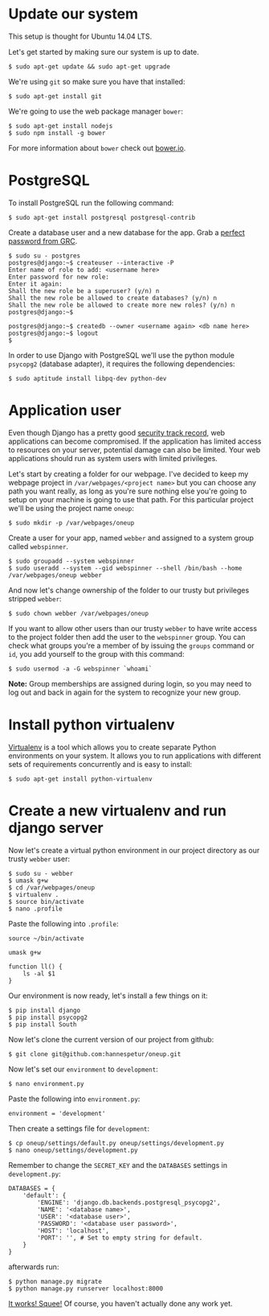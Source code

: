 # Update our system

This setup is thought for Ubuntu 14.04 LTS.

Let's get started by making sure our system is up to date.

	$ sudo apt-get update && sudo apt-get upgrade

We're using `git` so make sure you have that installed:

	$ sudo apt-get install git

We're going to use the web package manager `bower`:

	$ sudo apt-get install nodejs
	$ sudo npm install -g bower

For more information about `bower` check out [bower.io](http://bower.io/).

# PostgreSQL

To install PostgreSQL run the following command:

	$ sudo apt-get install postgresql postgresql-contrib

Create a database user and a new database for the app. Grab a [perfect password from GRC](https://www.grc.com/passwords.htm).

	$ sudo su - postgres
	postgres@django:~$ createuser --interactive -P
	Enter name of role to add: <username here>
	Enter password for new role: 
	Enter it again: 
	Shall the new role be a superuser? (y/n) n
	Shall the new role be allowed to create databases? (y/n) n
	Shall the new role be allowed to create more new roles? (y/n) n
	postgres@django:~$
	
	postgres@django:~$ createdb --owner <username again> <db name here>
	postgres@django:~$ logout
	$

In order to use Django with PostgreSQL we'll use the python module `psycopg2` (database adapter), it requires the following dependencies:

	$ sudo aptitude install libpq-dev python-dev

# Application user

Even though Django has a pretty good [security track record](http://django.readthedocs.org/en/latest/releases/security.html), web applications can become compromised. If the application has limited access to resources on your server, potential damage can also be limited. Your web applications should run as system users with limited privileges.

Let's start by creating a folder for our webpage. I've decided to keep my webpage project in `/var/webpages/<project name>` but you can choose any path you want really, as long as you're sure nothing else you're going to setup on your machine is going to use that path. For this particular project we'll be using the project name `oneup`:

	$ sudo mkdir -p /var/webpages/oneup

Create a user for your app, named `webber` and assigned to a system group called `webspinner`.

	$ sudo groupadd --system webspinner
	$ sudo useradd --system --gid webspinner --shell /bin/bash --home /var/webpages/oneup webber

And now let's change ownership of the folder to our trusty but privileges stripped `webber`:

	$ sudo chown webber /var/webpages/oneup

If you want to allow other users than our trusty `webber` to have write access to the project folder then add the user to the `webspinner` group. You can check what groups you're a member of by issuing the `groups` command or `id`, you add yourself to the group with this command:

	$ sudo usermod -a -G webspinner `whoami`

**Note:** Group memberships are assigned during login, so you may need to log out and back in again for the system to recognize your new group.

# Install python virtualenv

[Virtualenv](https://virtualenv.pypa.io/en/latest/) is a tool which allows you to create separate Python environments on your system. It allows you to run applications with different sets of requirements concurrently and is easy to install:

	$ sudo apt-get install python-virtualenv

# Create a new virtualenv and run django server

Now let's create a virtual python environment in our project directory as our trusty `webber` user:

	$ sudo su - webber
	$ umask g+w
	$ cd /var/webpages/oneup
	$ virtualenv .
	$ source bin/activate
	$ nano .profile

Paste the following into `.profile`:

	source ~/bin/activate

	umask g+w

	function ll() {
		ls -al $1
	}

Our environment is now ready, let's install a few things on it:

	$ pip install django
	$ pip install psycopg2
	$ pip install South

Now let's clone the current version of our project from github:

	$ git clone git@github.com:hannespetur/oneup.git

Now let's set our `environment` to `development`:

	$ nano environment.py

Paste the following into `environment.py`:

	environment = 'development'

Then create a settings file for `development`:

	$ cp oneup/settings/default.py oneup/settings/development.py
	$ nano oneup/settings/development.py

Remember to change the `SECRET_KEY` and the `DATABASES` settings in `development.py`:

	DATABASES = {
	    'default': {
	        'ENGINE': 'django.db.backends.postgresql_psycopg2',
	        'NAME': '<database name>',
	        'USER': '<database user>',
	        'PASSWORD': '<database user password>',
	        'HOST': 'localhost',
	        'PORT': '', # Set to empty string for default.
	    }
	}

afterwards run:

	$ python manage.py migrate
	$ python manage.py runserver localhost:8000

[It works! Squee!](http://localhost:8000/) Of course, you haven't actually done any work yet.
